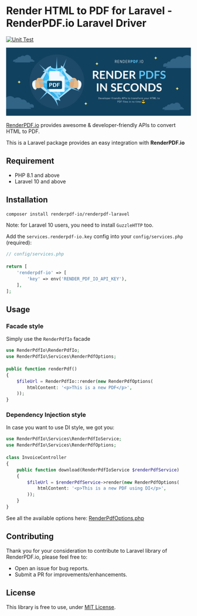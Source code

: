 # Render HTML to PDF for Laravel - RenderPDF.io Laravel Driver

[![Unit Test](https://github.com/renderpdf-io/renderpdf-laravel/actions/workflows/build.yml/badge.svg)](https://github.com/renderpdf-io/renderpdf-laravel/actions/workflows/build.yml)


![RenderPDF.io Cover](./.github/renderpdf-io-cover.png)

[RenderPDF.io](https://renderpdf.io) provides awesome & developer-friendly APIs to convert HTML to PDF. 

This is a Laravel package provides an easy integration with **RenderPDF.io**

## Requirement
- PHP 8.1 and above
- Laravel 10 and above

## Installation

```bash
composer install renderpdf-io/renderpdf-laravel
```

Note: for Laravel 10 users, you need to install `GuzzleHTTP` too.

Add the `services.renderpdf-io.key` config into your `config/services.php` (required):

```php
// config/services.php

return [
    'renderpdf-io' => [
        'key' => env('RENDER_PDF_IO_API_KEY'),
    ],
];
```

## Usage

### Facade style

Simply use the `RenderPdfIo` facade

```php
use RenderPdfIo\RenderPdfIo;
use RenderPdfIo\Services\RenderPdfOptions;

public function renderPdf()
{
    $fileUrl = RenderPdfIo::render(new RenderPdfOptions(
        htmlContent: '<p>This is a new PDF</p>',
    ));
}
```

### Dependency Injection style

In case you want to use DI style, we got you:

```php
use RenderPdfIo\Services\RenderPdfIoService;
use RenderPdfIo\Services\RenderPdfOptions;

class InvoiceController
{
    public function download(RenderPdfIoService $renderPdfService)
    {
        $fileUrl = $renderPdfService->render(new RenderPdfOptions(
            htmlContent: '<p>This is a new PDF using DI</p>',
        ));
    }
}
```

See all the available options here: [RenderPdfOptions.php](./src/Services/RenderPdfOptions.php)

## Contributing

Thank you for your consideration to contribute to Laravel library of RenderPDF.io, please feel free to:

- Open an issue for bug reports.
- Submit a PR for improvements/enhancements.

## License
This library is free to use, under [MIT License](./LICENSE).
